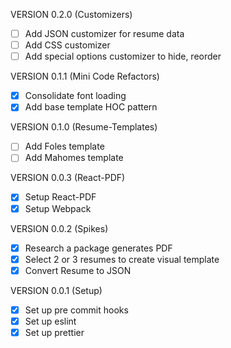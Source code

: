 VERSION 0.2.0 (Customizers)

- [ ] Add JSON customizer for resume data
- [ ] Add CSS customizer
- [ ] Add special options customizer to hide, reorder

VERSION 0.1.1 (Mini Code Refactors)

- [x] Consolidate font loading
- [x] Add base template HOC pattern

VERSION 0.1.0 (Resume-Templates)

- [ ] Add Foles template
- [ ] Add Mahomes template

VERSION 0.0.3 (React-PDF)

- [x] Setup React-PDF
- [x] Setup Webpack

VERSION 0.0.2 (Spikes)

- [x] Research a package generates PDF
- [x] Select 2 or 3 resumes to create visual template
- [x] Convert Resume to JSON

VERSION 0.0.1 (Setup)

- [x] Set up pre commit hooks
- [x] Set up eslint
- [x] Set up prettier

